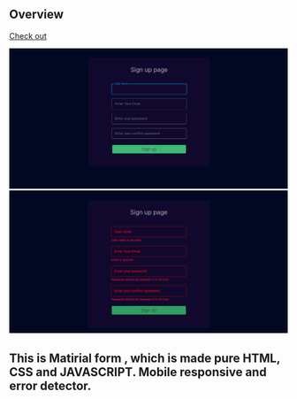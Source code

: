 ## Overview

[Check out](https://materialfrom.netlify.app/)

![formValidation](./readmeImages/materialFrom.png)
![formValidation](./readmeImages/materialFromError.png)

## This is Matirial form , which is made pure HTML, CSS and JAVASCRIPT. Mobile responsive and error detector.
